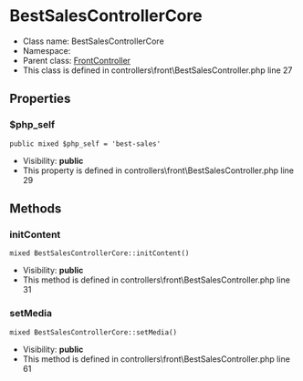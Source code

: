 BestSalesControllerCore
===============






* Class name: BestSalesControllerCore
* Namespace: 
* Parent class: [FrontController](FrontControllerCore)
* This class is defined in controllers\front\BestSalesController.php line 27





Properties
----------


### $php_self

    public mixed $php_self = 'best-sales'





* Visibility: **public**
* This property is defined in controllers\front\BestSalesController.php line 29


Methods
-------


### initContent

    mixed BestSalesControllerCore::initContent()





* Visibility: **public**
* This method is defined in controllers\front\BestSalesController.php line 31




### setMedia

    mixed BestSalesControllerCore::setMedia()





* Visibility: **public**
* This method is defined in controllers\front\BestSalesController.php line 61




